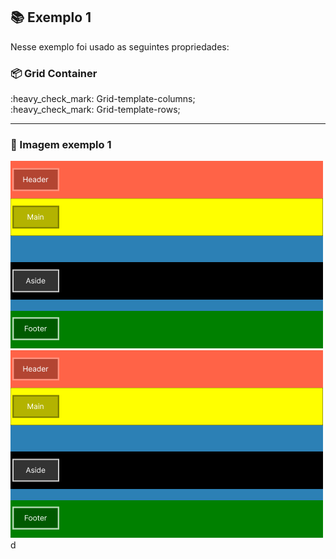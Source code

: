 ## :books: Exemplo 1

<p>Nesse exemplo foi usado as seguintes propriedades:</p>

### :package: Grid Container
<p>    
    :heavy_check_mark: Grid-template-columns;<br>
    :heavy_check_mark: Grid-template-rows;<br>          
</p>

---

### :art: Imagem exemplo 1

<img alt="container" src="./../img/img-01-aula-1-ex.png">
<img alt="container" src="../../img/01-AULA-ex-1-container-1.png">
d